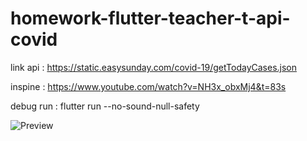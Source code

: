 # homework-flutter-teacher-t-api-covid
 
 link api : https://static.easysunday.com/covid-19/getTodayCases.json
 
 inspine : https://www.youtube.com/watch?v=NH3x_obxMj4&t=83s

 debug run : flutter run --no-sound-null-safety

![Preview](https://github.com/SinsamutQ/homework-flutter-teacher-t-api-covid/blob/main/preview/image.png)

